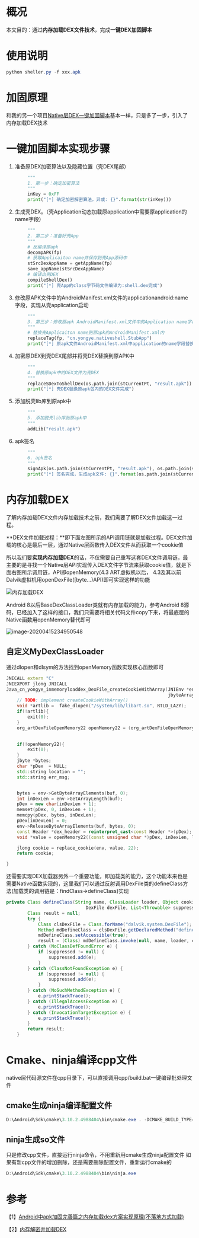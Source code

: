 # 概况

本文目的：通过**内存加载DEX文件技术**，完成**一键DEX加固脚本**

# 使用说明

```powershell
python sheller.py -f xxx.apk
```

# 加固原理

和我的另一个项目[Native层DEX一键加固脚本](https://github.com/yongyecc/dexsheller)基本一样，只是多了一步，引入了内存加载DEX技术

# 一键加固脚本实现步骤

1. 准备原DEX加密算法以及隐藏位置（壳DEX尾部）

```python
        """
        1. 第一步：确定加密算法
        """
        inKey = 0xFF
        print("[*] 确定加密解密算法，异或: {}".format(str(inKey)))
```

2. 生成壳DEX。（壳Application动态加载原application中需要原application的name字段）

```python
        """
        2. 第二步：准备好壳App
        """
        # 反编译原apk
        decompAPK(fp)
        # 获取Applicaiton name并保存到壳App源码中
        stSrcDexAppName = getAppName(fp)
        save_appName(stSrcDexAppName)
        # 编译出壳DEX
        compileShellDex()
        print("[*] 壳App的class字节码文件编译为:shell.dex完成")
```

3. 修改原APK文件中的AndroidManifest.xml文件的applicationandroid:name字段，实现从壳application启动

```python
        """
        3. 第三步：修改原apk AndroidManifest.xml文件中的Application name字段为壳的Application name字段
        """
        # 替换壳Applicaiton name到原apk的AndroidManifest.xml内
        replaceTag(fp, "cn.yongye.nativeshell.StubApp")
        print("[*] 原apk文件AndroidManifest.xml中application的name字段替换为壳application name字段完成")
```

4. 加密原DEX到壳DEX尾部并将壳DEX替换到原APK中

```python
        """
        4. 替换原apk中的DEX文件为壳DEX
        """
        replaceSDexToShellDex(os.path.join(stCurrentPt, "result.apk"))
        print("[*] 壳DEX替换原apk包内的DEX文件完成")
```

5. 添加脱壳lib库到原apk中

```python
        """
        5. 添加脱壳lib库到原apk中
        """
        addLib("result.apk")
```

6. apk签名

```python
        """
        6. apk签名
        """
        signApk(os.path.join(stCurrentPt, "result.apk"), os.path.join(stCurrentPt, "demo.keystore"))
        print("[*] 签名完成，生成apk文件: {}".format(os.path.join(stCurrentPt, "result.apk")))
```

# 内存加载DEX

了解内存加载DEX文件内存加载技术之前，我们需要了解DEX文件加载这一过程。

**DEX文件加载过程：**即下面左图所示的API调用链就是加载过程。DEX文件加载的核心是最后一层，通过Native层函数传入DEX文件从而获取一个cookie值

所以我们要**实现内存加载DEX**的话，不仅需要自己重写这套DEX文件调用链，最主要的是寻找一个Native层API实现传入DEX文件字节流来获取cookie值，就是下面右图所示调用链，API即openMemory(4.3 ART虚拟机以后， 4.3及其以前Dalvik虚拟机用openDexFile([byte...)API)即可实现这样的功能

![内存加载DEX](/images/内存加载DEX.png)

Android 8以后BaseDexClassLoader类就有内存加载的能力，参考Android 8源码，已经加入了这样的接口，我们只需要将相关代码文件copy下来，将最底层的Native函数用openMemory替代即可

![image-20200415234950548](/images/image-20200415234950548.png)

## 自定义MyDexClassLoader

通过dlopen和dlsym的方法找到openMemory函数实现核心函数即可

```c++
JNICALL extern "C"
JNIEXPORT jlong JNICALL
Java_cn_yongye_inmemoryloaddex_DexFile_createCookieWithArray(JNIEnv *env, jclass clazz,
                                                             jbyteArray buf, jint start, jint end) {
    // TODO: implement createCookieWithArray()
    void *artlib =  fake_dlopen("/system/lib/libart.so", RTLD_LAZY);
    if(!artlib){
        exit(0);
    }
    org_artDexFileOpenMemory22 openMemory22 = (org_artDexFileOpenMemory22)fake_dlsym(artlib,
                                                                        "_ZN3art7DexFile10OpenMemoryEPKhjRKNSt3__112basic_stringIcNS3_11char_traitsIcEENS3_9allocatorIcEEEEjPNS_6MemMapEPKNS_7OatFileEPS9_");

    if(!openMemory22){
        exit(0);
    }
    jbyte *bytes;
    char *pDex  = NULL;
    std::string location = "";
    std::string err_msg;


    bytes = env->GetByteArrayElements(buf, 0);
    int inDexLen = env->GetArrayLength(buf);
    pDex = new char[inDexLen + 1];
    memset(pDex, 0, inDexLen + 1);
    memcpy(pDex, bytes, inDexLen);
    pDex[inDexLen] = 0;
    env->ReleaseByteArrayElements(buf, bytes, 0);
    const Header *dex_header = reinterpret_cast<const Header *>(pDex);
    void *value = openMemory22((const unsigned char *)pDex, inDexLen, location, dex_header->checksum_, NULL, NULL, &err_msg);

    jlong cookie = replace_cookie(env, value, 22);
    return cookie;

}
```

还需要实现DEX加载器另外一个重要功能，即加载类的能力，这个功能本来也是需要Native函数实现的，这里我们可以通过反射调用DexFile类的defineClass方法(加载类的调用链是：findClass->defineClass)实现

```java
private Class defineClass(String name, ClassLoader loader, Object cookie,
                              DexFile dexFile, List<Throwable> suppressed) {
        Class result = null;
        try {
            Class clsDexFile = Class.forName("dalvik.system.DexFile");
            Method mdDefineClass = clsDexFile.getDeclaredMethod("defineClass", String.class, ClassLoader.class, long.class, List.class);
            mdDefineClass.setAccessible(true);
            result = (Class) mdDefineClass.invoke(null, name, loader, cookie, suppressed);
        } catch (NoClassDefFoundError e) {
            if (suppressed != null) {
                suppressed.add(e);
            }
        } catch (ClassNotFoundException e) {
            if (suppressed != null) {
                suppressed.add(e);
            }
        } catch (NoSuchMethodException e) {
            e.printStackTrace();
        } catch (IllegalAccessException e) {
            e.printStackTrace();
        } catch (InvocationTargetException e) {
            e.printStackTrace();
        }
        return result;
    }
```

# Cmake、ninja编译cpp文件

native层代码源文件在cpp目录下，可以直接调用cpp/build.bat一键编译批处理文件

## cmake生成ninja编译配置文件

```powershell
D:\Android\Sdk\cmake\3.10.2.4988404\bin\cmake.exe . -DCMAKE_BUILD_TYPE=Debug -DCMAKE_TOOLCHAIN_FILE=D:\Android\Sdk\ndk\20.0.5594570\build\c make\android.toolchain.cmake -DANDROID_ABI=x86 -DANDROID_NDK=D:\Android\Sdk\ndk\20.0.5594570 -DANDROID_PLATFORM=android-16 -DCMAKE_ANDROID_ARCH_ABI=x86 -DCMAKE_ANDROID_NDK=D:\Android\Sdk\ndk\20.0.5594570 -DCMAKE_EXPORT_COMPILE_COMMANDS=ON -DCMAKE_MAKE_PROGRAM=D:\Android\Sdk\cmake\3.10.2.4988404\bin\ninja.exe -DCMAKE_SYSTEM_NAME=Android -DCMAKE_SYSTEM_VERSION=16 -GNinja
```

## ninja生成so文件

只是修改cpp文件，直接运行ninja命令，不用重新用cmake生成ninja配置文件
如果有新cpp文件的增加删除，还是需要删除配置文件，重新运行cmake的

```powershell
D:\Android\Sdk\cmake\3.10.2.4988404\bin\ninja.exe
```

# 参考

【1】[Android中apk加固完善篇之内存加载dex方案实现原理(不落地方式加载)](http://www.520monkey.com/archives/629)

【2】[内存解密并加载DEX](https://github.com/woxihuannisja/Bangcle)

